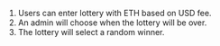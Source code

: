 1. Users can enter lottery with ETH based on USD fee.
2. An admin will choose when the lottery will be over.
3. The lottery will select a random winner.
